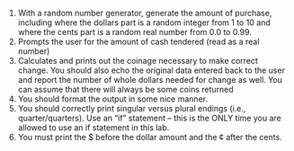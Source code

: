 1. With a <word data-key="random">random number generator</word>, generate the amount of purchase, including where the dollars part is a random integer from 1 to 10 and where the cents part is a random real number from 0.0 to 0.99.
2. Prompts the user for the amount of cash tendered (read as a real number)
3. Calculates and prints out the coinage necessary to make correct change. You should also echo the original data entered back to the user and report the number of whole dollars needed for change as well. You can assume that there will always be some coins returned
4. You should format the output in some nice manner.
5. You should correctly print singular versus plural endings (i.e., quarter/quarters). Use an <word data-key="if-else">“if” statement</word> – this is the ONLY time you are allowed to use an if statement in this lab.
6. You must print the $ before the dollar amount and the ¢ after the cents.